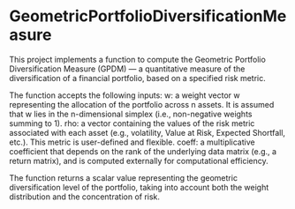 # GeometricPortfolioDiversificationMeasure
This project implements a function to compute the Geometric Portfolio Diversification Measure (GPDM) — a quantitative measure of 
the diversification of a financial portfolio, based on a specified risk metric.

The function accepts the following inputs:
  w: a weight vector w representing the allocation of the portfolio across n assets. It is assumed that w lies in the n-dimensional simplex 
(i.e., non-negative weights summing to 1).
  rho: a vector containing the values of the risk metric associated with each asset (e.g., volatility, Value at Risk, Expected Shortfall, etc.). 
This metric is user-defined and flexible.
  coeff: a multiplicative coefficient that depends on the rank of the underlying data matrix (e.g., a return matrix), and is computed externally 
for computational efficiency. 

The function returns a scalar value representing the geometric diversification level of the portfolio, taking into account both the weight distribution 
and the concentration of risk. 
